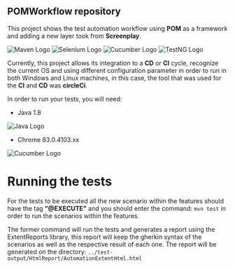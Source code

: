 ## POMWorkflow repository

This project shows the test automation workflow using **POM** as a framework and adding a new layer took from **Screenplay**.

![Maven Logo](https://upload.wikimedia.org/wikipedia/commons/thumb/0/0b/Maven_logo.svg/340px-Maven_logo.svg.png) ![Selenium Logo](https://github.com/HJury/ReadmePictures/blob/master/Selenium.png) ![Cucumber Logo](https://github.com/HJury/ReadmePictures/blob/master/Cucumber.png) ![TestNG Logo](https://github.com/HJury/ReadmePictures/blob/master/TestNG.png)

Currently, this project allows its integration to a **CD** or **CI** cycle, recognize the current OS and using different configuration parameter in order to run in both Windows and Linux machines, in this case, the tool that was used for the **CI** and **CD** was **circleCi**.

In order to run your tests, you will need: 

* Java 1.8

![Java Logo](https://github.com/HJury/ReadmePictures/blob/master/Java.png) 

* Chrome 83.0.4103.xx

![Cucumber Logo](https://github.com/HJury/ReadmePictures/blob/master/Chrome.png)

# Running the tests

For the tests to be executed all the new scenario within the features should have the tag **"@EXECUTE"** and you should enter the command: 
      `mvn test` in order to run the scenarios within the features.
      
The former command will run the tests and generates a report using the ExtentReports library, this report will keep the gherkin syntax of the scenarios as well as the respective result of each one. The report will be generated on the directory:
 `../test-output/HtmlReport/AutomationExtentHtml.html`
